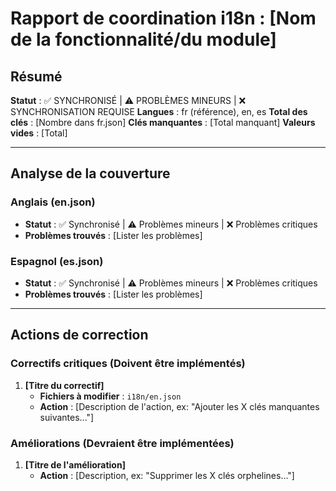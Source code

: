 # Rapport de coordination i18n : [Nom de la fonctionnalité/du module]

## Résumé
**Statut** : ✅ SYNCHRONISÉ | ⚠️ PROBLÈMES MINEURS | ❌ SYNCHRONISATION REQUISE
**Langues** : fr (référence), en, es
**Total des clés** : [Nombre dans fr.json]
**Clés manquantes** : [Total manquant]
**Valeurs vides** : [Total]

---

## Analyse de la couverture

### Anglais (en.json)
- **Statut** : ✅ Synchronisé | ⚠️ Problèmes mineurs | ❌ Problèmes critiques
- **Problèmes trouvés** : [Lister les problèmes]

### Espagnol (es.json)
- **Statut** : ✅ Synchronisé | ⚠️ Problèmes mineurs | ❌ Problèmes critiques
- **Problèmes trouvés** : [Lister les problèmes]

---

## Actions de correction

### Correctifs critiques (Doivent être implémentés)
1. **[Titre du correctif]**
   - **Fichiers à modifier** : `i18n/en.json`
   - **Action** : [Description de l'action, ex: "Ajouter les X clés manquantes suivantes..."]

### Améliorations (Devraient être implémentées)
1. **[Titre de l'amélioration]**
   - **Action** : [Description, ex: "Supprimer les X clés orphelines..."]
